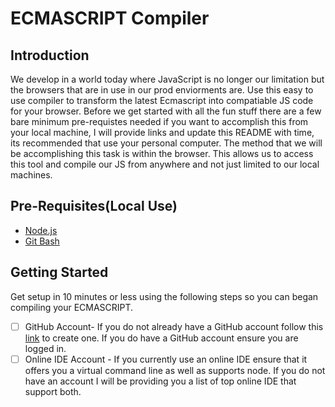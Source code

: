 # ECMASCRIPT Compiler

## Introduction

We develop in a world today where JavaScript is no longer our limitation but the browsers that are in use in our prod enviorments are. Use this easy to use compiler to transform the latest Ecmascript into compatiable JS code for your browser. Before we get started with all the fun stuff there are a few bare minimum pre-requistes needed if you want to accomplish this from your local machine, I will provide links and update this README with time, its recommended that use your personal computer. The method that we will be accomplishing this task is within the browser. This allows us to access this tool and compile our JS from anywhere and not just limited to our local machines.  

## Pre-Requisites(Local Use)
- [Node.js](https://nodejs.org/en/)
- [Git Bash](https://www.gnu.org/software/bash/)

## Getting Started

Get setup in 10 minutes or less using the following steps so you can began compiling your ECMASCRIPT.

- [ ] GitHub Account- If you do not already have a GitHub account follow this [link](https://github.com/join) to create one. If you do have a GitHub account ensure you are logged in. 
- [ ] Online IDE Account - If you currently use an online IDE ensure that it offers you a virtual command line as well as supports node. If you do not have an account I will be providing you a list of top online IDE that support both. 
